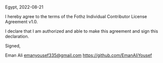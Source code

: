Egypt, 2022-08-21

I hereby agree to the terms of the Fothz Individual Contributor License
Agreement v1.0.

I declare that I am authorized and able to make this agreement and sign this
declaration.

Signed,

Eman Ali emanyousef335@gmail.com https://github.com/EmanAliYousef
